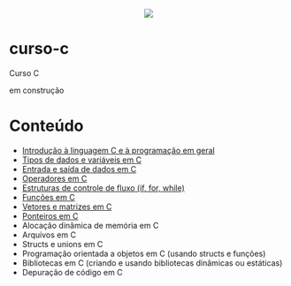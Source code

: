 <p align="center">
<img src="http://img.shields.io/static/v1?label=STATUS&message=EM%20DESENVOLVIMENTO&color=GREEN&style=for-the-badge"/>
</p>

# curso-c
Curso C

em construção

# Conteúdo

* [Introdução à linguagem C e à programação em geral](intro)
* [Tipos de dados e variáveis em C](tipos-dados-var)
* [Entrada e saída de dados em C](entrada-saida)
* [Operadores em C](operadores)
* [Estruturas de controle de fluxo (if, for, while)](controle-fluxo)
* [Funções em C](funcoes)
* [Vetores e matrizes em C](vetores-matrizes)
* [Ponteiros em C](ponteiros)
* Alocação dinâmica de memória em C
* Arquivos em C
* Structs e unions em C
* Programação orientada a objetos em C (usando structs e funções)
* Bibliotecas em C (criando e usando bibliotecas dinâmicas ou estáticas)
* Depuração de código em C


